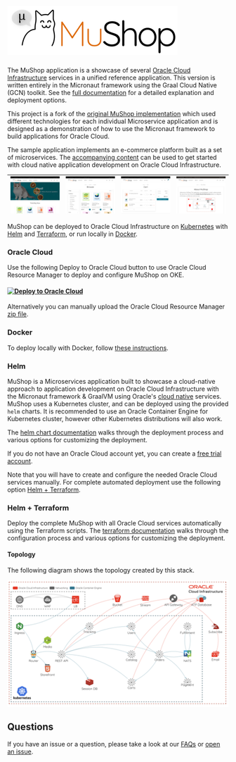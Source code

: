 # ![MuShop Logo](./images/logo.png)

The MuShop application is a showcase of several [Oracle Cloud
Infrastructure](https://cloud.oracle.com/en_US/cloud-infrastructure) services in
a unified reference application.  This version is written entirely in the
Micronaut framework using the Graal Cloud Native (GCN)
toolkit. See the [full
documentation](https://oracle-quickstart.github.io/oci-micronaut) for a detailed
explanation and deployment options. 

This project is a fork of the [original MuShop implementation](https://github.com/oracle-quickstart/oci-cloudnative) which used different technologies for each individual Microservice application and is designed as a demonstration of how to use the Micronaut framework to build applications for Oracle Cloud.

The sample application implements an e-commerce platform built as a set of microservices. The [accompanying content](https://oracle-quickstart.github.io/oci-micronaut) can be used to get started with cloud native application development on Oracle Cloud Infrastructure.

| ![home](./images/screenshot/mushop.home.png) | ![browse](./images/screenshot/mushop.browse.png) | ![cart](./images/screenshot/mushop.cart.png) | ![about](./images/screenshot/mushop.about.png) |
|---|---|---|---|

MuShop can be deployed to Oracle Cloud Infrastructure on [Kubernetes](https://kubernetes.io/) with [Helm](https://helm.sh) and [Terraform](https://www.terraform.io), or run locally in [Docker](https://www.docker.com/).

### Oracle Cloud

Use the following Deploy to Oracle Cloud button to use Oracle Cloud Resource Manager to deploy and configure MuShop on OKE. 
#### [![Deploy to Oracle Cloud](https://oci-resourcemanager-plugin.plugins.oci.oraclecloud.com/latest/deploy-to-oracle-cloud.svg)](https://cloud.oracle.com/resourcemanager/stacks/create?zipUrl=https://github.com/oracle-quickstart/oci-micronaut/releases/latest/download/mushop-stack-latest.zip)

Alternatively you can manually upload the Oracle Cloud Resource Manager [zip file](https://github.com/oracle-quickstart/oci-micronaut/releases/latest/download/mushop-stack-latest.zip).

### Docker

To deploy locally with Docker, follow [these instructions](https://oracle-quickstart.github.io/oci-micronaut/quickstart/dockecompose/). 

### Helm
MuShop is a Microservices application built to showcase a cloud-native approach to application development on Oracle Cloud Infrastructure with the Micronaut framework & GraalVM using Oracle's [cloud native](https://www.oracle.com/cloud/cloud-native/) services. MuShop uses a Kubernetes cluster, and can be deployed using the provided `helm` charts. It is recommended to use an Oracle Container Engine for Kubernetes cluster, however other Kubernetes distributions will also work.

The [helm chart documentation](https://oracle-quickstart.github.io/oci-micronaut/quickstart/helm/) walks through the deployment process and various options for customizing the deployment.

If you do not have an Oracle Cloud account yet, you can create a [free trial account](https://signup.oraclecloud.com).

Note that you will have to create and configure the needed Oracle Cloud services manually. For complete automated deployment use the following option [Helm + Terraform](helm--terraform). 

### Helm + Terraform
Deploy the complete MuShop with all Oracle Cloud services automatically using the Terraform scripts. The [terraform documentation](https://oracle-quickstart.github.io/oci-micronaut/quickstart/terraform/) walks through the configuration process and various options for customizing the deployment.


#### Topology

The following diagram shows the topology created by this stack.

![MuShop Infra](./images/complete/00-Topology.png)

## Questions

If you have an issue or a question, please take a look at our [FAQs](./deploy/basic/FAQs.md) or [open an issue](https://github.com/oracle-quickstart/oci-micronaut/issues/new).
